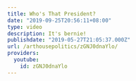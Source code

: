 ```yaml
---
title: Who's That President?
date: "2019-09-25T20:56:11+08:00"
type: video
description: It's bernie!
publishdate: "2019-05-27T21:05:37.000Z"
url: /arthousepolitics/zGNJ0dnaYlo/
providers:
  youtube:
    id: zGNJ0dnaYlo
---
```

